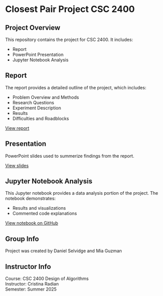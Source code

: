 # Closest Pair Project CSC 2400
## Project Overview
 This repository contains the project for CSC 2400. It includes:
* Report
* PowerPoint Presentation
* Jupyter Notebook Analysis
## Report
 The report provides a detailed outline of the project, which includes:
* Problem Overview and Methods
* Research Questions
* Experiment Description
* Results
* Difficulties and Roadblocks

[View report](./report/closest_pair.pdf)
## Presentation
PowerPoint slides used to summerize findings from the report.

[View slides](./presentation/ClosestPairProject.pdf)
## Jupyter Notebook Analysis
This Jupyter notebook provides a data analysis portion of the project. The notebook demonstrates:
* Results and visualizations
* Commented code explanations

[View notebook on GitHub](./notebook/DesignProject.ipynb)
## Group Info
Project was created by Daniel Selvidge and Mia Guzman
## Instructor Info
Course: CSC 2400 Design of Algorithms\
Instructor: Cristina Radian\
Semester: Summer 2025
